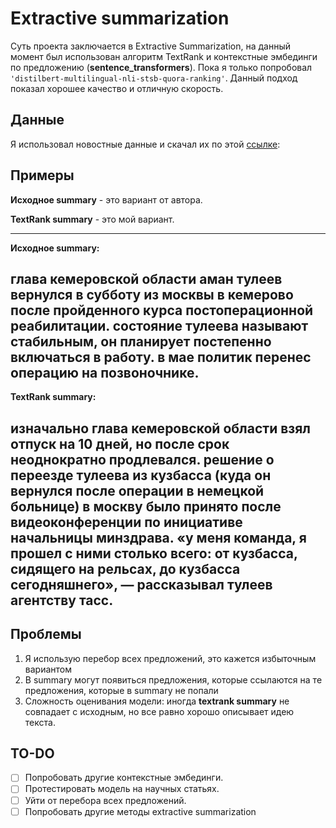 # Extractive summarization
Суть проекта заключается в Extractive Summarization, на данный момент был использован 
алгоритм TextRank и контекстные эмбединги по предложению (**sentence_transformers**). Пока 
я только попробовал `'distilbert-multilingual-nli-stsb-quora-ranking'`. Данный подход показал
хорошее качество и отличную скорость.

## Данные
Я использовал новостные данные и скачал их по этой [ссылке](https://www.dropbox.com/s/43l702z5a5i2w8j/gazeta_train.txt): 

## Примеры
**Исходное summary** - это вариант от автора.

**TextRank summary** - это мой вариант.

------------------------------------------------------------------------------------------------------------------------------------------------------
**Исходное summary:**

глава кемеровской области аман тулеев вернулся в субботу из москвы в кемерово после 
пройденного курса постоперационной реабилитации. состояние тулеева называют стабильным, 
он планирует постепенно включаться в работу. в мае политик перенес операцию на позвоночнике.
------------------------------------------------------------------------------------------------------------------------------------------------------
**TextRank summary:**

изначально глава кемеровской области взял отпуск на 10 дней, но после срок неоднократно продлевался. решение о переезде тулеева из кузбасса (куда
он вернулся после операции в немецкой больнице) в москву было принято после видеоконференции по инициативе начальницы минздрава. «у меня команда,
я прошел с ними столько всего: от кузбасса, сидящего на рельсах, до кузбасса сегодняшнего», — рассказывал тулеев агентству тасс.
------------------------------------------------------------------------------------------------------------------------------------------------------
## Проблемы
1.  Я использую перебор всех предложений, это кажется избыточным вариантом
2.  В summary могут появиться предложения, которые ссылаются на те предложения, 
которые в summary не попали
3.  Сложность оценивания модели: иногда **textrank summary** не совпадает с исходным, но все 
равно хорошо описывает идею текста.

## TO-DO
- [ ] Попробовать другие контекстные эмбединги.
- [ ] Протестировать модель на научных статьях.
- [ ] Уйти от перебора всех предложений.
- [ ] Попробовать другие методы extractive summarization